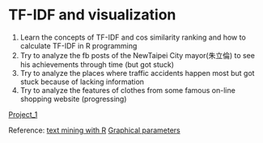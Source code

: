 # TF-IDF and visualization
1. Learn the concepts of TF-IDF and cos similarity ranking and how to calculate TF-IDF in R programming
2. Try to analyze the fb posts of the NewTaipei City mayor(朱立倫) to see his achievements through time (but got stuck)
3. Try to analyze the places where traffic accidents happen most but got stuck because of lacking information
4. Try to analyze the features of clothes from some famous on-line shopping website (progressing)

[Project_1](https://b03602023.github.io/1062CSX_project/week_5/project_5/project_1.html)

Reference:
   [text mining with R](https://www.tidytextmining.com/)
   [Graphical parameters](https://www.statmethods.net/advgraphs/parameters.html)
   